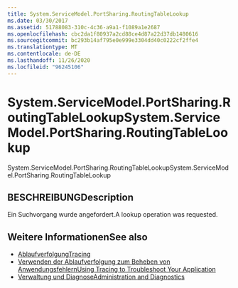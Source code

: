 ```yaml
---
title: System.ServiceModel.PortSharing.RoutingTableLookup
ms.date: 03/30/2017
ms.assetid: 51788083-310c-4c36-a9a1-f1089a1e2687
ms.openlocfilehash: cbc2da1f80937a2cd88ce4d87a22d37db1480616
ms.sourcegitcommit: bc293b14af795e0e999e3304dd40c0222cf2ffe4
ms.translationtype: MT
ms.contentlocale: de-DE
ms.lasthandoff: 11/26/2020
ms.locfileid: "96245106"
---
```

# <a name="systemservicemodelportsharingroutingtablelookup"></a><span data-ttu-id="fd816-102">System.ServiceModel.PortSharing.RoutingTableLookup</span><span class="sxs-lookup"><span data-stu-id="fd816-102">System.ServiceModel.PortSharing.RoutingTableLookup</span></span>

<span data-ttu-id="fd816-103">System.ServiceModel.PortSharing.RoutingTableLookup</span><span class="sxs-lookup"><span data-stu-id="fd816-103">System.ServiceModel.PortSharing.RoutingTableLookup</span></span>  
  
## <a name="description"></a><span data-ttu-id="fd816-104">BESCHREIBUNG</span><span class="sxs-lookup"><span data-stu-id="fd816-104">Description</span></span>  

 <span data-ttu-id="fd816-105">Ein Suchvorgang wurde angefordert.</span><span class="sxs-lookup"><span data-stu-id="fd816-105">A lookup operation was requested.</span></span>  
  
## <a name="see-also"></a><span data-ttu-id="fd816-106">Weitere Informationen</span><span class="sxs-lookup"><span data-stu-id="fd816-106">See also</span></span>

- [<span data-ttu-id="fd816-107">Ablaufverfolgung</span><span class="sxs-lookup"><span data-stu-id="fd816-107">Tracing</span></span>](index.md)
- [<span data-ttu-id="fd816-108">Verwenden der Ablaufverfolgung zum Beheben von Anwendungsfehlern</span><span class="sxs-lookup"><span data-stu-id="fd816-108">Using Tracing to Troubleshoot Your Application</span></span>](using-tracing-to-troubleshoot-your-application.md)
- [<span data-ttu-id="fd816-109">Verwaltung und Diagnose</span><span class="sxs-lookup"><span data-stu-id="fd816-109">Administration and Diagnostics</span></span>](../index.md)
